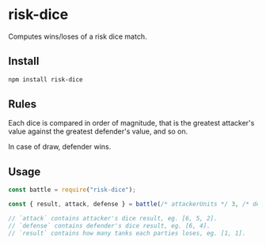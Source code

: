 # risk-dice

Computes wins/loses of a risk dice match.

## Install

```bash
npm install risk-dice
```

## Rules

Each dice is compared in order of magnitude,
that is the greatest attacker's value against the greatest defender's value, and so on.

In case of draw, defender wins.

## Usage

```js
const battle = require("risk-dice");

const { result, attack, defense } = battle(/* attackerUnits */ 3, /* defenterUnits */ 2);

// `attack` contains attacker's dice result, eg. [6, 5, 2].
// `defense` contains defender's dice result, eg. [6, 4].
// `result` contains how many tanks each parties loses, eg. [1, 1].
```
